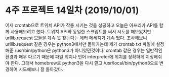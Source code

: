 # 4주 프로젝트 14일차 (2019/10/01)

어제 crontab으로 트위치 API가 작동 시키는 것을 성공하고 오늘은 아프리카 API를 함께 사용해보려고 했다. 트위치 API와 동일한 스크립트를 써서 시도를 해보았지만 urllib.request 모듈을 계속 못 찾는다는 에러 메세지가 계속 떴다. 조사해보니 urllib.request 같은 경우는 python3에서만 돌아가는데 제가 crontab txt 파일에 설정해준 /usr/bin/python은 python3가 아니였던것이다. crontab 같은 경우는 일반적인 환경과 매우 다르기 때문에 파일 위치나 언어 interpreter에 위치를 정확하게 지정해줘야 한다. 그래서 homebrew로 python3을 다시 깔고 /usr/local/bin/python3으로 변경하여 시도해보니 잘 돌아갔다.